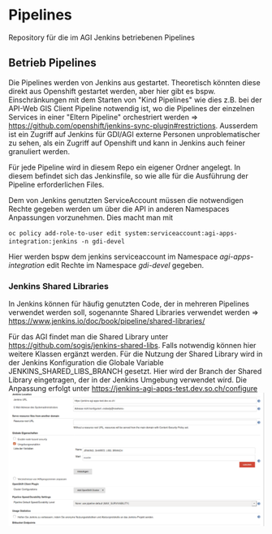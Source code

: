 # Pipelines
Repository für die im AGI Jenkins betriebenen Pipelines

## Betrieb Pipelines
Die Pipelines werden von Jenkins aus gestartet. Theoretisch könnten diese direkt aus Openshift gestartet werden, aber hier gibt es bspw. Einschränkungen mit dem Starten von "Kind Pipelines" wie dies z.B. bei der API-Web GIS Client Pipeline notwendig ist, wo die Pipelines der einzelnen Services in einer "Eltern Pipeline" orchestriert werden => https://github.com/openshift/jenkins-sync-plugin#restrictions.
Ausserdem ist ein Zugriff auf Jenkins für GDI/AGI externe Personen unproblematischer zu sehen, als ein Zugriff auf Openshift und kann in Jenkins auch feiner granuliert werden.

Für jede Pipeline wird in diesem Repo ein eigener Ordner angelegt. In diesem befindet sich das Jenkinsfile, so wie alle für die Ausführung der Pipeline erforderlichen Files.

Dem von Jenkins genutzten ServiceAccount müssen die notwendigen Rechte gegeben werden um über die API in anderen Namespaces Anpassungen vorzunehmen.
Dies macht man mit 
```
oc policy add-role-to-user edit system:serviceaccount:agi-apps-integration:jenkins -n gdi-devel
```
Hier werden bspw dem jenkins serviceaccount im Namespace *agi-apps-integration* edit Rechte im Namespace *gdi-devel* gegeben.

### Jenkins Shared Libraries
In Jenkins können für häufig genutzten Code, der in mehreren Pipelines verwendet werden soll, sogenannte Shared Libraries verwendet werden => https://www.jenkins.io/doc/book/pipeline/shared-libraries/

Für das AGI findet man die Shared Library unter https://github.com/sogis/jenkins-shared-libs. Falls notwendig können hier weitere Klassen ergänzt werden.
Für die Nutzung der Shared Library wird in der Jenkins Konfiguration die Globale Variable JENKINS_SHARED_LIBS_BRANCH gesetzt. Hier wird der Branch der Shared Library eingetragen, der in der Jenkins Umgebung verwendet wird.
Die Anpassung erfolgt unter https://jenkins-agi-apps-test.dev.so.ch/configure
![](https://github.com/sogis/pipelines/blob/master/createGlobalVar.png)
